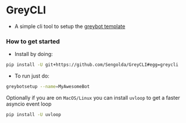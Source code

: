 # GreyCLI

- A simple cli tool to setup the [greybot template](https://github.com/sengolda/greybot.git)

### How to get started
- Install by doing:
```bash
pip install -U git+https://github.com/Sengolda/GreyCLI#egg=greycli
```
- To run just do:
```bash
greybotsetup --name=MyAwesomeBot
```

Optionally if you are on `MacOS/Linux` you can install `uvloop` to get a faster asyncio event loop
```bash
pip install -U uvloop
```
